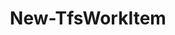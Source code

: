 ﻿---
title: New-TfsWorkItem
breadcrumbs: [ "WorkItem" ]
parent: "WorkItem"
description: "Creates a new work item. "
remarks: 
parameterSets: 
  "_All_": [ AreaPath, AssignedTo, BoardColumn, BoardColumnDone, BoardLane, BypassRules, Collection, Description, Fields, IterationPath, Passthru, Priority, Project, Reason, Server, State, Tags, Team, Title, Type, ValueArea ] 
  "__AllParameterSets":  
    Type: 
      type: "object"  
      position: "0"  
      required: true  
    AreaPath: 
      type: "string"  
    AssignedTo: 
      type: "object"  
    BoardColumn: 
      type: "string"  
    BoardColumnDone: 
      type: "bool"  
    BoardLane: 
      type: "string"  
    BypassRules: 
      type: "SwitchParameter"  
    Collection: 
      type: "object"  
    Description: 
      type: "string"  
    Fields: 
      type: "Hashtable"  
    IterationPath: 
      type: "string"  
    Passthru: 
      type: "SwitchParameter"  
    Priority: 
      type: "int"  
    Project: 
      type: "object"  
    Reason: 
      type: "string"  
    Server: 
      type: "object"  
    State: 
      type: "string"  
    Tags: 
      type: "string[]"  
    Team: 
      type: "object"  
    Title: 
      type: "string"  
    ValueArea: 
      type: "string" 
parameters: 
  - name: "Type" 
    description: "Specifies the type of the new work item. " 
    required: true 
    globbing: false 
    pipelineInput: "true (ByValue)" 
    position: 0 
    type: "object" 
  - name: "Title" 
    description: "Specifies the title of the work item. " 
    globbing: false 
    type: "string" 
  - name: "Description" 
    description: "Specifies the description of the work item. " 
    globbing: false 
    type: "string" 
  - name: "AreaPath" 
    description: "Specifies the area path of the work item. " 
    globbing: false 
    type: "string" 
  - name: "IterationPath" 
    description: "Specifies the iteration path of the work item. " 
    globbing: false 
    type: "string" 
  - name: "AssignedTo" 
    description: "Specifies the user this work item is assigned to. " 
    globbing: false 
    type: "object" 
  - name: "State" 
    description: "Specifies the state of the work item. " 
    globbing: false 
    type: "string" 
  - name: "Reason" 
    description: "Specifies the reason (field 'System.Reason') of the work item. " 
    globbing: false 
    type: "string" 
  - name: "ValueArea" 
    description: "Specifies the Value Area of the work item. " 
    globbing: false 
    type: "string" 
  - name: "BoardColumn" 
    description: "Specifies the board column of the work item. " 
    globbing: false 
    type: "string" 
  - name: "BoardColumnDone" 
    description: "Specifies whether the work item is in the sub-column Doing or Done in a board. " 
    globbing: false 
    type: "bool" 
    defaultValue: "False" 
  - name: "BoardLane" 
    description: "Specifies the board lane of the work item " 
    globbing: false 
    type: "string" 
  - name: "Priority" 
    description: "Specifies the priority of the work item. " 
    globbing: false 
    type: "int" 
    defaultValue: "0" 
  - name: "Tags" 
    description: "Specifies the tags of the work item. " 
    globbing: false 
    type: "string[]" 
  - name: "Fields" 
    description: "Specifies the names and the corresponding values for the fields to be set in the work item and whose values were not supplied in the other arguments to this cmdlet. " 
    globbing: false 
    type: "Hashtable" 
  - name: "BypassRules" 
    description: "Bypasses any rule validation when saving the work item. Use it with caution, as this may leave the work item in an invalid state. " 
    globbing: false 
    type: "SwitchParameter" 
    defaultValue: "False" 
  - name: "Passthru" 
    description: "Returns the results of the command. By default, this cmdlet does not generate any output. " 
    globbing: false 
    type: "SwitchParameter" 
    defaultValue: "False" 
  - name: "Team" 
    description: "Specifies the name of the Team, its ID (a GUID), or a Microsoft.TeamFoundation.Core.WebApi.WebApiTeam object to connect to. When omitted, it defaults to the connection set by Connect-TfsTeam (if any). For more details, see the Get-TfsTeam cmdlet. " 
    globbing: false 
    type: "object" 
  - name: "Project" 
    description: "Specifies the name of the Team Project, its ID (a GUID), or a Microsoft.TeamFoundation.Core.WebApi.TeamProject object to connect to. When omitted, it defaults to the connection set by Connect-TfsTeamProject (if any). For more details, see the Get-TfsTeamProject cmdlet. " 
    globbing: false 
    type: "object" 
  - name: "Collection" 
    description: "Specifies the URL to the Team Project Collection or Azure DevOps Organization to connect to, a TfsTeamProjectCollection object (Windows PowerShell only), or a VssConnection object. You can also connect to an Azure DevOps Services organizations by simply providing its name instead of the full URL. For more details, see the Get-TfsTeamProjectCollection cmdlet. When omitted, it defaults to the connection set by Connect-TfsTeamProjectCollection (if any). " 
    globbing: false 
    type: "object" 
    aliases: [ Organization ] 
  - name: "Organization" 
    description: "Specifies the URL to the Team Project Collection or Azure DevOps Organization to connect to, a TfsTeamProjectCollection object (Windows PowerShell only), or a VssConnection object. You can also connect to an Azure DevOps Services organizations by simply providing its name instead of the full URL. For more details, see the Get-TfsTeamProjectCollection cmdlet. When omitted, it defaults to the connection set by Connect-TfsTeamProjectCollection (if any). This is an alias of the Collection parameter." 
    globbing: false 
    type: "object" 
    aliases: [ Organization ] 
  - name: "Server" 
    description: "Specifies the URL to the Team Foundation Server to connect to, a TfsConfigurationServer object (Windows PowerShell only), or a VssConnection object. When omitted, it defaults to the connection set by Connect-TfsConfiguration (if any). For more details, see the Get-TfsConfigurationServer cmdlet. " 
    globbing: false 
    type: "object"
inputs: 
  - type: "System.Object" 
    description: "Specifies the type of the new work item. "
outputs: 
  - type: "Microsoft.TeamFoundation.WorkItemTracking.WebApi.Models.WorkItem" 
    description: 
notes: 
relatedLinks: 
  - text: "Online Version:" 
    uri: "https://tfscmdlets.dev/docs/cmdlets/WorkItem/New-TfsWorkItem"
aliases: 
examples: 
---
